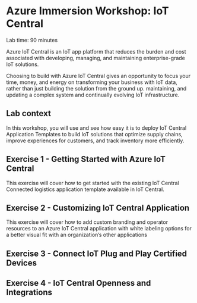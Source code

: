 # Azure Immersion Workshop: IoT Central

Lab time: 90 minutes

Azure IoT Central is an IoT app platform that reduces the burden and cost associated with developing, managing, and maintaining enterprise-grade IoT solutions. 

Choosing to build with Azure IoT Central gives an opportunity to focus your time, money, and energy on transforming your business with IoT data, rather than just building the solution from the ground up. maintaining, and updating a complex system and continually evolving IoT infrastructure.

## Lab context

In this workshop, you will use and see how easy it is to deploy IoT Central Application Templates to build IoT solutions that optimize supply chains, improve experiences for customers, and track inventory more efficiently.

## Exercise 1 - Getting Started with Azure IoT Central

This exercise will cover how to get started with the existing IoT Central Connected logistics application template available in IoT Central.

## Exercise 2 - Customizing IoT Central Application

This exercise will cover how to add custom branding and operator resources to an Azure IoT Central application with white labeling options for a better visual fit with an organization’s other applications

## Exercise 3 -	Connect IoT Plug and Play Certified Devices

## Exercise 4 -	IoT Central Openness and Integrations
